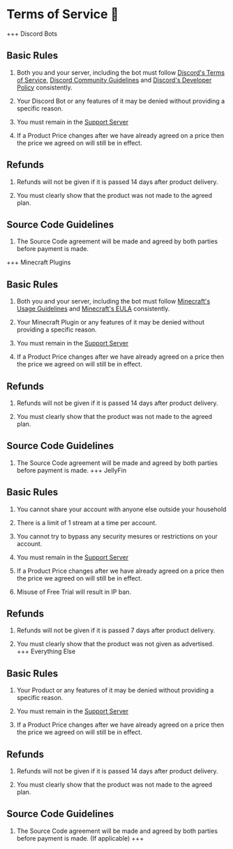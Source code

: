 # Terms of Service 📄

+++ Discord Bots
## Basic Rules

1. Both you and your server, including the bot must follow [Discord's Terms of Service](https://discord.com/terms), [Discord Community Guidelines](https://discord.com/guidelines) and [Discord's Developer Policy](https://discord.com/developers/docs/policies-and-agreements/developer-terms-of-service) consistently.

2. Your Discord Bot or any features of it may be denied without providing a specific reason.

3. You must remain in the [Support Server](https://discord.gg/YHqYJ4V4NF)

4. If a Product Price changes after we have already agreed on a price then the price we agreed on will still be in effect.

## Refunds

1. Refunds will not be given if it is passed 14 days after product delivery.

2. You must clearly show that the product was not made to the agreed plan.

## Source Code Guidelines

1. The Source Code agreement will be made and agreed by both parties before payment is made.

+++ Minecraft Plugins
## Basic Rules

1. Both you and your server, including the bot must follow [Minecraft's Usage Guidelines](https://www.minecraft.net/en-us/usage-guidelines) and [Minecraft's EULA](https://www.minecraft.net/en-us/eula) consistently.

2. Your Minecraft Plugin or any features of it may be denied without providing a specific reason.

3. You must remain in the [Support Server](https://discord.gg/YHqYJ4V4NF)

4. If a Product Price changes after we have already agreed on a price then the price we agreed on will still be in effect.

## Refunds

1. Refunds will not be given if it is passed 14 days after product delivery.

2. You must clearly show that the product was not made to the agreed plan.

## Source Code Guidelines

1. The Source Code agreement will be made and agreed by both parties before payment is made.
+++ JellyFin
## Basic Rules

1. You cannot share your account with anyone else outside your household

2. There is a limit of 1 stream at a time per account.

3. You cannot try to bypass any security mesures or restrictions on your account.

4. You must remain in the [Support Server](https://discord.gg/YHqYJ4V4NF)

5. If a Product Price changes after we have already agreed on a price then the price we agreed on will still be in effect.

6. Misuse of Free Trial will result in IP ban.
## Refunds

1. Refunds will not be given if it is passed 7 days after product delivery.

2. You must clearly show that the product was not given as advertised.
+++ Everything Else
## Basic Rules

1. Your Product or any features of it may be denied without providing a specific reason.

2. You must remain in the [Support Server](https://discord.gg/YHqYJ4V4NF)

3. If a Product Price changes after we have already agreed on a price then the price we agreed on will still be in effect.

## Refunds

1. Refunds will not be given if it is passed 14 days after product delivery.

2. You must clearly show that the product was not made to the agreed plan.

## Source Code Guidelines

1. The Source Code agreement will be made and agreed by both parties before payment is made. (If applicable)
+++
